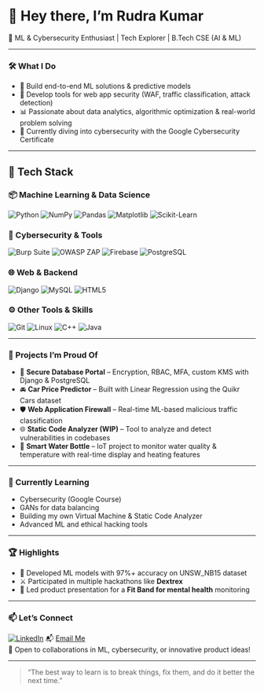 # 👋 Hey there, I’m Rudra Kumar

🎯  ML & Cybersecurity Enthusiast | Tech Explorer | B.Tech CSE (AI & ML)

---

### 🛠️ What I Do
- 🤖 Build end-to-end ML solutions & predictive models  
- 🔐 Develop tools for web app security (WAF, traffic classification, attack detection)  
- 📊 Passionate about data analytics, algorithmic optimization & real-world problem solving  
- 🧠 Currently diving into cybersecurity with the Google Cybersecurity Certificate  

---

## 🧰 Tech Stack

### 📦 Machine Learning & Data Science
![Python](https://img.shields.io/badge/PYTHON-3776AB?style=for-the-badge&logo=python&logoColor=white)
![NumPy](https://img.shields.io/badge/NUMPY-013243?style=for-the-badge&logo=numpy&logoColor=white)
![Pandas](https://img.shields.io/badge/PANDAS-150458?style=for-the-badge&logo=pandas&logoColor=white)
![Matplotlib](https://img.shields.io/badge/MATPLOTLIB-11557C?style=for-the-badge&logo=plotly&logoColor=white)
![Scikit-Learn](https://img.shields.io/badge/SCIKIT--LEARN-F7931E?style=for-the-badge&logo=scikit-learn&logoColor=white)

### 🔐 Cybersecurity & Tools
![Burp Suite](https://img.shields.io/badge/BURP%20SUITE-FF6F00?style=for-the-badge&logo=burpsuite&logoColor=white)
![OWASP ZAP](https://img.shields.io/badge/OWASP%20ZAP-3C3C3C?style=for-the-badge&logo=owasp&logoColor=white)
![Firebase](https://img.shields.io/badge/FIREBASE-FFCA28?style=for-the-badge&logo=firebase&logoColor=white)
![PostgreSQL](https://img.shields.io/badge/POSTGRESQL-336791?style=for-the-badge&logo=postgresql&logoColor=white)

### 🌐 Web & Backend
![Django](https://img.shields.io/badge/DJANGO-092E20?style=for-the-badge&logo=django&logoColor=white)
![MySQL](https://img.shields.io/badge/MYSQL-4479A1?style=for-the-badge&logo=mysql&logoColor=white)
![HTML5](https://img.shields.io/badge/HTML5-E34F26?style=for-the-badge&logo=html5&logoColor=white)

### ⚙️ Other Tools & Skills
![Git](https://img.shields.io/badge/GIT-F05032?style=for-the-badge&logo=git&logoColor=white)
![Linux](https://img.shields.io/badge/LINUX-FCC624?style=for-the-badge&logo=linux&logoColor=black)
![C++](https://img.shields.io/badge/C++-00599C?style=for-the-badge&logo=c%2B%2B&logoColor=white)
![Java](https://img.shields.io/badge/JAVA-007396?style=for-the-badge&logo=java&logoColor=white)

---

### 🚀 Projects I’m Proud Of
- 🔐 **Secure Database Portal** – Encryption, RBAC, MFA, custom KMS with Django & PostgreSQL  
- 🚘 **Car Price Predictor** – Built with Linear Regression using the Quikr Cars dataset  
- 🛡️ **Web Application Firewall** – Real-time ML-based malicious traffic classification  
- 🌐 **Static Code Analyzer (WIP)** – Tool to analyze and detect vulnerabilities in codebases  
- 🌊 **Smart Water Bottle** – IoT project to monitor water quality & temperature with real-time display and heating features  

---

### 🌱 Currently Learning
- Cybersecurity (Google Course)  
- GANs for data balancing  
- Building my own Virtual Machine & Static Code Analyzer  
- Advanced ML and ethical hacking tools  

---

### 🏆 Highlights
- 🧠 Developed ML models with 97%+ accuracy on UNSW_NB15 dataset  
- ⚔️ Participated in multiple hackathons like **Dextrex**  
- 🎤 Led product presentation for a **Fit Band for mental health** monitoring  

---

### 📫 Let’s Connect
[![LinkedIn](https://img.shields.io/badge/LinkedIn-RudraKumar-blue?style=flat-square&logo=linkedin)]([https://www.linkedin.com/in/rudra-kumar-ai-ml/](https://www.linkedin.com/in/rudra-kumar-a5ba44243/))  
📬 [Email Me](mailto:rudra9603m@gmail.com)  
💬 Open to collaborations in ML, cybersecurity, or innovative product ideas!

---

> “The best way to learn is to break things, fix them, and do it better the next time.”
